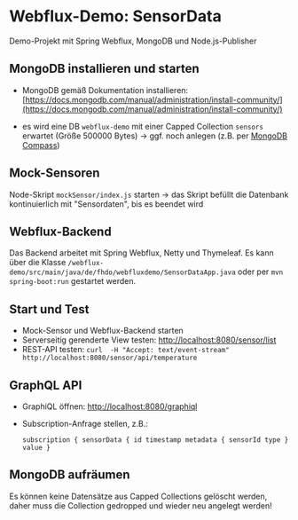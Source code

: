 # Webflux-Demo: SensorData

Demo-Projekt mit Spring Webflux, MongoDB und Node.js-Publisher

## MongoDB installieren und starten

* MongoDB gemäß Dokumentation installieren: [https://docs.mongodb.com/manual/administration/install-community/](https://docs.mongodb.com/manual/administration/install-community/)

* es wird eine DB `webflux-demo` mit einer Capped Collection `sensors` erwartet (Größe 500000 Bytes) &rarr; ggf. noch anlegen (z.B. per [MongoDB Compass](https://www.mongodb.com/products/compass))

## Mock-Sensoren

Node-Skript `mockSensor/index.js` starten &rarr; das Skript befüllt die Datenbank kontinuierlich mit "Sensordaten", bis es beendet wird

## Webflux-Backend

Das Backend arbeitet mit Spring Webflux, Netty und Thymeleaf. Es kann über die Klasse `/webflux-demo/src/main/java/de/fhdo/webfluxdemo/SensorDataApp.java` oder per `mvn spring-boot:run` gestartet werden.

## Start und Test

* Mock-Sensor und Webflux-Backend starten
* Serverseitig gerenderte View testen: [http://localhost:8080/sensor/list](http://localhost:8080/sensor/list)
* REST-API testen: `curl  -H "Accept: text/event-stream" http://localhost:8080/sensor/api/temperature`

## GraphQL API

* GraphiQL öffnen: [http://localhost:8080/graphiql](http://localhost:8080/graphiql)
* Subscription-Anfrage stellen, z.B.:

	``
	subscription {
		sensorData {
			id
			timestamp
			metadata {
				sensorId
				type
			}
			value
	}
	``

## MongoDB aufräumen

Es können keine Datensätze aus Capped Collections gelöscht werden, daher muss die Collection gedropped und wieder neu angelegt werden!
